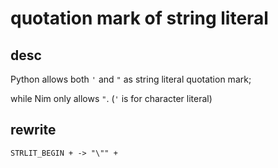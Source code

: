
# quotation mark of string literal

## desc

Python allows both `'` and `"` as string literal quotation mark;

while Nim only allows `"`. (`'` is for character literal)


## rewrite
```
STRLIT_BEGIN + -> "\"" +
```

